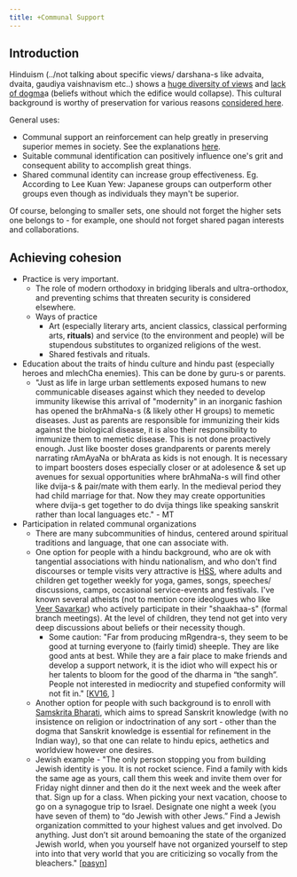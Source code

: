 ```yaml
---
title: +Communal Support
---
```


## Introduction

Hinduism (../not talking about specific views/ darshana-s like advaita, dvaita, gaudiya vaishnavism etc..) shows a [huge diversity of views](https://www.youtube.com/watch?v=tMfKW1Nu-Ag) and [lack of dogma](https://www.youtube.com/watch?v=U5_inOOhfvk&index=6&list=PL6DF39CE9DE9554AD)a (beliefs without which the edifice would collapse). This cultural background is worthy of preservation for various reasons [considered here](../../hinduism/benefits/).

General uses:
- Communal support an reinforcement can help greatly in preserving superior memes in society. See the explanations [here](../../communal-support/distinctness/).
- Suitable communal identification can positively influence one's grit and consequent ability to accomplish great things.
- Shared communal identity can increase group effectiveness. Eg. According to Lee Kuan Yew: Japanese groups can outperform other groups even though as individuals they mayn't be superior.

Of course, belonging to smaller sets, one should not forget the higher sets one belongs to - for example, one should not forget shared pagan interests and collaborations.

## Achieving cohesion

- Practice is very important.
    - The role of modern orthodoxy in bridging liberals and ultra-orthodox, and preventing schims that threaten security is considered elsewhere.
    - Ways of practice
        - Art (especially literary arts, ancient classics, classical performing arts, **rituals**) and service (to the environment and people) will be stupendous substitutes to organized religions of the west.
        - Shared festivals and rituals.
- Education about the traits of hindu culture and hindu past (especially heroes and mlechCha enemies). This can be done by guru-s or parents.
    - "Just as life in large urban settlements exposed humans to new communicable diseases against which they needed to develop immunity likewise this arrival of "modernity" in an inorganic fashion has opened the brAhmaNa-s (& likely other H groups) to memetic diseases. Just as parents are responsible for immunizing their kids against the biological disease, it is also their responsibility to immunize them to memetic disease. This is not done proactively enough. Just like booster doses grandparents or parents merely narrating rAmAyaNa or bhArata as kids is not enough. It is necessary to impart boosters doses especially closer or at adolesence & set up avenues for sexual opportunities where brAhmaNa-s will find other like dvija-s & pair/mate with them early. In the medieval period they had child marriage for that. Now they may create opportunities where dvija-s get together to do dvija things like speaking sanskrit rather than local languages etc." - MT
- Participation in related communal organizations
    - There are many subcommunities of hindus, centered around spiritual traditions and language, that one can associate with.
    - One option for people with a hindu background, who are ok with tangential associations with hindu nationalism, and who don't find discourses or temple visits very attractive is [HSS](http://en.wikipedia.org/wiki/Hindu_Swayamsevak_Sangh), where adults and children get together weekly for yoga, games, songs, speeches/ discussions, camps, occasional service-events and festivals. I've known several atheists (not to mention core ideologues who like [Veer Savarkar](http://en.wikipedia.org/wiki/Vinayak_Damodar_Savarkar)) who actively participate in their "shaakhaa-s" (formal branch meetings). At the level of children, they tend not get into very deep discussions about beliefs or their necessity though.
        - Some caution: "Far from producing mRgendra-s, they seem to be good at turning everyone to (fairly timid) sheeple. They are like good ants at best. While they are a fair place to make friends and develop a support network, it is the idiot who will expect his or her talents to bloom for the good of the dharma in “the sangh”. People not interested in mediocrity and stupefied conformity will not fit in." \[[KV16](https://agnimaan.wordpress.com/2016/06/12/the-svayameva-mrgendrataa-fraud/), \]
    - Another option for people with such background is to enroll with [Samskrita Bharati](http://www.samskritabharatiusa.org/), which aims to spread Sanskrit knowledge (with no insistence on religion or indoctrination of any sort - other than the dogma that Sanskrit knowledge is essential for refinement in the Indian way), so that one can relate to hindu epics, aethetics and worldview however one desires.
    - Jewish example - "The only person stopping you from building Jewish identity is you. It is not rocket science. Find a family with kids the same age as yours, call them this week and invite them over for Friday night dinner and then do it the next week and the week after that. Sign up for a class. When picking your next vacation, choose to go on a synagogue trip to Israel. Designate one night a week (you have seven of them) to “do Jewish with other Jews.” Find a Jewish organization committed to your highest values and get involved. Do anything. Just don’t sit around bemoaning the state of the organized Jewish world, when you yourself have not organized yourself to step into into that very world that you are criticizing so vocally from the bleachers." \[[pasyn](https://pasyn.org/resources/sermons/doing-jewish-other-jews)\]
